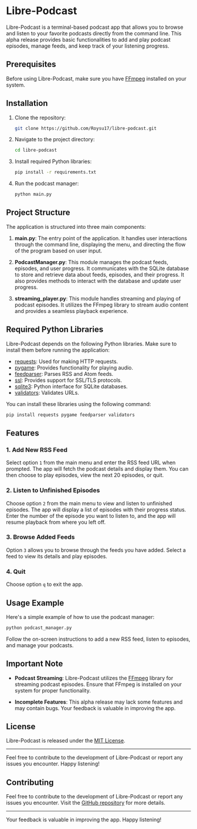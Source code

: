 # Libre-Podcast

Libre-Podcast is a terminal-based podcast app that allows you to browse and listen to your favorite podcasts directly from the command line. This alpha release provides basic functionalities to add and play podcast episodes, manage feeds, and keep track of your listening progress.

## Prerequisites

Before using Libre-Podcast, make sure you have [FFmpeg](https://www.ffmpeg.org/download.html) installed on your system.

## Installation

1. Clone the repository:

    ```bash
    git clone https://github.com/Roysu17/libre-podcast.git
    ```

2. Navigate to the project directory:

    ```bash
    cd libre-podcast
    ```

3. Install required Python libraries:

    ```bash
    pip install -r requirements.txt
    ```

4. Run the podcast manager:

    ```bash
    python main.py
    ```

## Project Structure

The application is structured into three main components:

1. **main.py**: The entry point of the application. It handles user interactions through the command line, displaying the menu, and directing the flow of the program based on user input.

2. **PodcastManager.py**: This module manages the podcast feeds, episodes, and user progress. It communicates with the SQLite database to store and retrieve data about feeds, episodes, and their progress. It also provides methods to interact with the database and update user progress.

3. **streaming_player.py**: This module handles streaming and playing of podcast episodes. It utilizes the FFmpeg library to stream audio content and provides a seamless playback experience.

## Required Python Libraries

Libre-Podcast depends on the following Python libraries. Make sure to install them before running the application:

- [requests](https://docs.python-requests.org/en/master/): Used for making HTTP requests.
- [pygame](https://www.pygame.org/): Provides functionality for playing audio.
- [feedparser](https://pypi.org/project/feedparser/): Parses RSS and Atom feeds.
- [ssl](https://docs.python.org/3/library/ssl.html): Provides support for SSL/TLS protocols.
- [sqlite3](https://docs.python.org/3/library/sqlite3.html): Python interface for SQLite databases.
- [validators](https://pypi.org/project/validators/): Validates URLs.

You can install these libraries using the following command:

```bash
pip install requests pygame feedparser validators
```

## Features

### 1. Add New RSS Feed

Select option `1` from the main menu and enter the RSS feed URL when prompted. The app will fetch the podcast details and display them. You can then choose to play episodes, view the next 20 episodes, or quit.

### 2. Listen to Unfinished Episodes

Choose option `2` from the main menu to view and listen to unfinished episodes. The app will display a list of episodes with their progress status. Enter the number of the episode you want to listen to, and the app will resume playback from where you left off.

### 3. Browse Added Feeds

Option `3` allows you to browse through the feeds you have added. Select a feed to view its details and play episodes.

### 4. Quit

Choose option `q` to exit the app.

## Usage Example

Here's a simple example of how to use the podcast manager:

```bash
python podcast_manager.py
```

Follow the on-screen instructions to add a new RSS feed, listen to episodes, and manage your podcasts.

## Important Note

- **Podcast Streaming**: Libre-Podcast utilizes the [FFmpeg](https://www.ffmpeg.org/) library for streaming podcast episodes. Ensure that FFmpeg is installed on your system for proper functionality.

- **Incomplete Features**: This alpha release may lack some features and may contain bugs. Your feedback is valuable in improving the app.

## License

Libre-Podcast is released under the [MIT License](LICENSE).

---

Feel free to contribute to the development of Libre-Podcast or report any issues you encounter. Happy listening!

## Contributing

Feel free to contribute to the development of Libre-Podcast or report any issues you encounter. Visit the [GitHub repository](https://github.com/Roysu17/libre-podcast) for more details.

---

Your feedback is valuable in improving the app. Happy listening!
